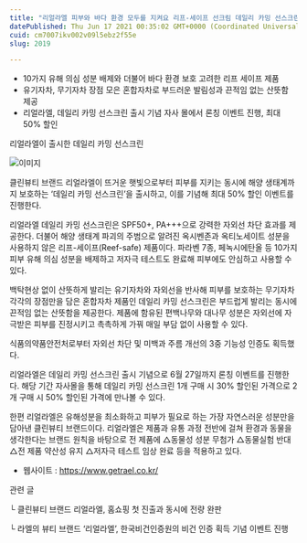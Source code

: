```yaml
---
title: "리얼라엘 피부와 바다 환경 모두를 지켜요 리프-세이프 선크림 데일리 카밍 선스크린 출시"
datePublished: Thu Jun 17 2021 00:35:02 GMT+0000 (Coordinated Universal Time)
cuid: cm7007ikv002v09l5ebz2f55e
slug: 2019

---
```



- 10가지 유해 의심 성분 배제와 더불어 바다 환경 보호 고려한 리프 세이프 제품
- 유기자차, 무기자차 장점 모은 혼합자차로 부드러운 발림성과 끈적임 없는 산뜻함 제공
- 리얼라엘, 데일리 카밍 선스크린 출시 기념 자사 몰에서 론칭 이벤트 진행, 최대 50% 할인

리얼라엘이 출시한 데일리 카밍 선스크린

![이미지](https://cdn.hashnode.com/res/hashnode/image/upload/v1739249435504/ac606827-79f9-4b34-8dea-2d7a3cc894b0.jpeg)

클린뷰티 브랜드 리얼라엘이 뜨거운 햇빛으로부터 피부를 지키는 동시에 해양 생태계까지 보호하는 ‘데일리 카밍 선스크린’을 출시하고, 이를 기념해 최대 50% 할인 이벤트를 진행한다.

리얼라엘 데일리 카밍 선스크린은 SPF50+, PA+++으로 강력한 자외선 차단 효과를 제공한다. 더불어 해양 생태계 파괴의 주범으로 알려진 옥시벤존과 옥티노세이트 성분을 사용하지 않은 리프-세이프(Reef-safe) 제품이다. 파라벤 7종, 페녹시에탄올 등 10가지 피부 유해 의심 성분을 배제하고 저자극 테스트도 완료해 피부에도 안심하고 사용할 수 있다.

백탁현상 없이 산뜻하게 발리는 유기자차와 자외선을 반사해 피부를 보호하는 무기자차 각각의 장점만을 담은 혼합자차 제품인 데일리 카밍 선스크린은 부드럽게 발리는 동시에 끈적임 없는 산뜻함을 제공한다. 제품에 함유된 편백나무와 대나무 성분은 자외선에 자극받은 피부를 진정시키고 촉촉하게 가꿔 매일 부담 없이 사용할 수 있다.

식품의약품안전처로부터 자외선 차단 및 미백과 주름 개선의 3중 기능성 인증도 획득했다.

리얼라엘은 데일리 카밍 선스크린 출시 기념으로 6월 27일까지 론칭 이벤트를 진행한다. 해당 기간 자사몰을 통해 데일리 카밍 선스크린 1개 구매 시 30% 할인된 가격으로 2개 구매 시 50% 할인된 가격에 만나볼 수 있다.

한편 리얼라엘은 유해성분을 최소화하고 피부가 필요로 하는 가장 자연스러운 성분만을 담아낸 클린뷰티 브랜드이다. 리얼라엘은 제품과 유통 과정 전반에 걸쳐 환경과 동물을 생각한다는 브랜드 원칙을 바탕으로 전 제품에 △동물성 성분 무첨가 △동물실험 반대 △전 제품 약산성 유지 △저자극 테스트 임상 완료 등을 적용하고 있다.

- 웹사이트 : https://www.getrael.co.kr/

관련 글

└ 클린뷰티 브랜드 리얼라엘, 홈쇼핑 첫 진출과 동시에 전량 완판

└ 라엘의 뷰티 브랜드 ‘리얼라엘’, 한국비건인증원의 비건 인증 획득 기념 이벤트 진행